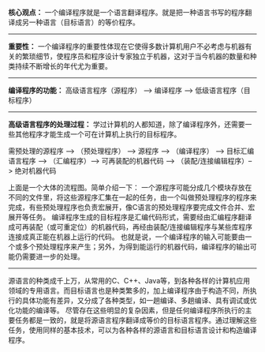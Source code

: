 **核心观点：**
一个编译程序就是一个语言翻译程序。就是把一种语言书写的程序翻译成另一种语言（目标语言）的等价程序。

------

**重要性：**
一个编译程序的重要性体现在它使得多数计算机用户不必考虑与机器有关的繁琐细节，使程序员和程序设计专家独立于机器，这对于当今机器的数量和种类持续不断增长的年代尤为重要。

------

**编译程序的功能：**
高级语言程序（源程序） –> 编译程序 –> 低级语言程序（目标程序）

------

**高级语言程序的处理过程：**
学过计算机的人都知道，除了编译程序外，还需要一些其他程序才能生成一个可在计算机上执行的目标程序。

需预处理的源程序 –> （预处理程序） –> 源程序 –> （编译程序） –> 目标汇编语言程序 –> （汇编程序）–> 可再装配的机器代码 –> （装配/连接编辑程序）–> 绝对机器代码

上面是一个大体的流程图。简单介绍一下：
一个源程序可能分成几个模块存放在不同的文件里，将这些源程序汇集在一起的任务，由一个叫做预处理程序的程序来完成，有些预处理程序也负责宏展开，像C语言的预处理程序要完成文件合并、宏展开等任务。
编译程序生成的目标程序是汇编代码形式，需要经由汇编程序翻译成可再装配（或可重定位）的机器代码，再经由装配/连接编辑程序与某些库程序连接成真正能在机器上运行的代码。
也就是说，一个编译程序的输入可能要由一个或多个预处理程序来产生；另外，为得到能运行的机器代码，编译程序的输出可能仍需要进一步的处理。

------

源语言的种类成千上万，从常用的C、C++、Java等，到各种各样的计算机应用领域的专用语言。而目标语言也是种类繁多的，加上编译程序由于构造不同，所执行的具体功能有差异，又分成了各种类型，如一趟编译、多趟编译、具有调试或优化功能的编译等。
尽管存在这些明显的复杂因素，但是任何编译程序所执行的主要任务都是一致的，就是将源语言程序翻译成等价的目标语言程序。通过理解这些任务，使用同样的基本技术，可以为各种各样的源语言和目标语言设计和构造编译程序。